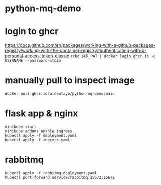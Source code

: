 # python-mq-demo

# login to ghcr
https://docs.github.com/en/packages/working-with-a-github-packages-registry/working-with-the-container-registry#authenticating-with-a-personal-access-token-classic
`echo $CR_PAT | docker login ghcr.io -u USERNAME --password-stdin`

# manually pull to inspect image
`docker pull ghcr.io/aldentaye/python-mq-demo:main`

# flask app & nginx
```
minikube start
minikube addons enable ingress
kubectl apply -f deployment.yaml
kubectl apply -f ingress.yaml
```

# rabbitmq
```
kubectl apply -f rabbitmq-deployment.yaml
kubectl port-forward service/rabbitmq 15672:15672
```
